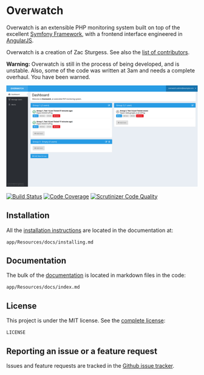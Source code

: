 # Overwatch

Overwatch is an extensible PHP monitoring system built on top of the excellent [Symfony Framework](https://github.com/symfony/symfony-standard), with a frontend interface engineered in [AngularJS](https://angularjs.org/).

Overwatch is a creation of Zac Sturgess. See also the [list of contributors](https://github.com/zsturgess/overwatch/graphs/contributors).

**Warning:** Overwatch is still in the process of being developed, and is unstable. Also, some of the code was written at 3am and needs a complete overhaul. You have been warned.

![Overwatch Dashboard](app/Resources/docs/overwatch_dashboard.png)

[![Build Status](https://api.travis-ci.org/zsturgess/overwatch.svg?branch=master)](https://travis-ci.org/zsturgess/overwatch/)
[![Code Coverage](https://scrutinizer-ci.com/g/zsturgess/overwatch/badges/coverage.png?b=master)](https://scrutinizer-ci.com/g/zsturgess/overwatch/?branch=master)
[![Scrutinizer Code Quality](https://scrutinizer-ci.com/g/zsturgess/overwatch/badges/quality-score.png?b=master)](https://scrutinizer-ci.com/g/zsturgess/overwatch/?branch=master)

Installation
------------

All the [installation instructions](app/Resources/docs/installing.md) are located in the documentation at:

    app/Resources/docs/installing.md

Documentation
-------------

The bulk of the [documentation](app/Resources/docs/index.md) is located in markdown files in the code:

    app/Resources/docs/index.md

License
-------

This project is under the MIT license. See the [complete license](LICENSE):

    LICENSE


Reporting an issue or a feature request
---------------------------------------

Issues and feature requests are tracked in the [Github issue tracker](https://github.com/zsturgess/overwatch/issues).
